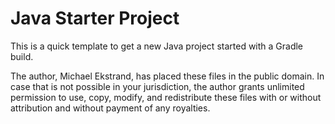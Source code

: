# Java Starter Project

This is a quick template to get a new Java project started with a Gradle build.

The author, Michael Ekstrand, has placed these files in the public domain.  In case that is not possible
in your jurisdiction, the author grants unlimited permission to use, copy, modify, and redistribute these 
files with or without attribution and without payment of any royalties.